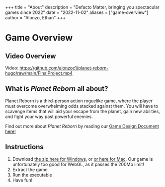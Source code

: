 +++
title = "About"
description = "Defacto Matter, bringing you spectacular games since 2022"
date = "2022-11-02"
aliases = ["game-overview"]
author = "Alonzo, Ethan"
+++

# Game Overview
## Video Overview
Video: https://github.com/alonzoc1/planet-reborn-hugo/raw/main/FinalProject.mp4
## What is *Planet Reborn* all about?
Planet Reborn is a third-person action roguelike game, where the player must overcome overwhelming odds stacked against them.
You will have to scavenge items that will aid your escape from the planet, gain new abilities, and fight your way past powerful enemies.

Find out more about *Planet Reborn* by reading our [Game Design Document here!](https://github.com/alonzoc1/planet-reborn-hugo/raw/main/Game%20Design%20Document%20Final-2.pdf)

## Instructions
1. Download [the zip here for Windows,](https://drive.google.com/file/d/1Rte0mGW33yPsjew5lhuc9aENuC4aAdO1/view?usp=sharing) or [or here for Mac](https://github.com/alonzoc1/planet-reborn/blob/main/Releases/Mac/MacDemoRelease.app.zip?raw=true). Our game is unfortunately too good for WebGL, as it passes the 200Mb limit!
2. Extract the game
3. Run the executable
4. Have fun!
